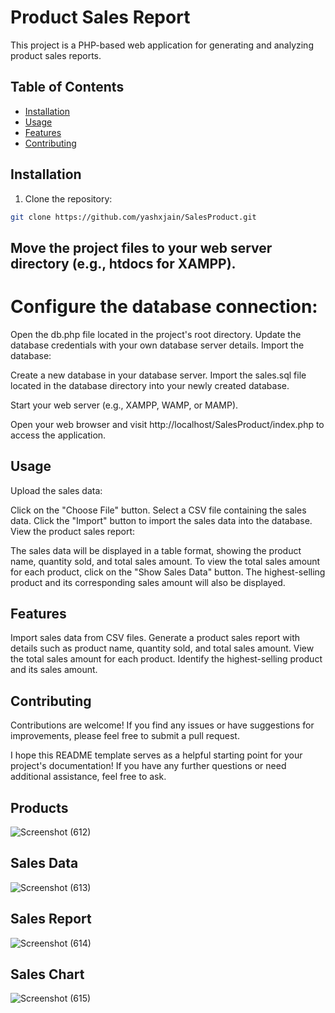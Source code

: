 # Product Sales Report

This project is a PHP-based web application for generating and analyzing product sales reports.

## Table of Contents
- [Installation](#installation)
- [Usage](#usage)
- [Features](#features)
- [Contributing](#contributing)

## Installation

1. Clone the repository:

```bash
git clone https://github.com/yashxjain/SalesProduct.git
```
## Move the project files to your web server directory (e.g., htdocs for XAMPP).

# Configure the database connection:

Open the db.php file located in the project's root directory.
Update the database credentials with your own database server details.
Import the database:

Create a new database in your database server.
Import the sales.sql file located in the database directory into your newly created database.

Start your web server (e.g., XAMPP, WAMP, or MAMP).

Open your web browser and visit http://localhost/SalesProduct/index.php to access the application.

## Usage 
Upload the sales data:

Click on the "Choose File" button.
Select a CSV file containing the sales data.
Click the "Import" button to import the sales data into the database.
View the product sales report:

The sales data will be displayed in a table format, showing the product name, quantity sold, and total sales amount.
To view the total sales amount for each product, click on the "Show Sales Data" button.
The highest-selling product and its corresponding sales amount will also be displayed.

## Features
Import sales data from CSV files.
Generate a product sales report with details such as product name, quantity sold, and total sales amount.
View the total sales amount for each product.
Identify the highest-selling product and its sales amount.

## Contributing
Contributions are welcome! If you find any issues or have suggestions for improvements, please feel free to submit a pull request.

I hope this README template serves as a helpful starting point for your project's documentation! If you have any further questions or need additional assistance, feel free to ask.

## Products
![Screenshot (612)](https://github.com/yashxjain/SalesProduct/assets/114987574/9f200029-b1f3-451d-a649-75b9431fde07)

## Sales Data
![Screenshot (613)](https://github.com/yashxjain/SalesProduct/assets/114987574/f5d04d21-0213-43a5-8355-c68413817c39)

## Sales Report
![Screenshot (614)](https://github.com/yashxjain/SalesProduct/assets/114987574/bcea978e-b17f-4381-8425-dd915b3a5832)

## Sales Chart
![Screenshot (615)](https://github.com/yashxjain/SalesProduct/assets/114987574/0395924b-b126-46fb-bb76-f11253aac63d)

